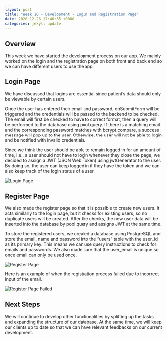 ```yaml
---
layout: post
title: "Week 10 - Development - Login and Registration Page"
date: 2020-12-26 17:40:35 +0000
categories: jekyll update
---
```


## Overview

This week we have started the development process on our app. We mainly worked on the login and the registration page on both front and back end so we can have different users to use the app.
## Login Page

We have discussed that logins are essential since patient’s data should only be viewable by certain users.

Once the user has entered their email and password, onSubmitForm will be triggered and the credentials will be passed to the backend to be checked. The email will first be checked to have to correct format, then a query will be performed to the database using pool.query. If there is a matching email and the corresponding password matches with bcrypt.compare, a success message will pop up to the user. Otherwise, the user will not be able to login and be notified with invalid credentials.

Since we think the user should be able to remain logged in for an amount of time, i.e., a user should not have to login whenever they close the page, we decided to assign a JWT (JSON Web Token) using jwtGenerator to the user. By doing so, the user can keep logged in if they have the token and we can also keep track of the login status of a user.

![Login Page](/Dev-Blog/assets/week11/login.png)

## Register Page

We also made the register page so that it is possible to create new users. It acts similarly to the login page, but it checks for existing users, so no duplicate users will be created. After the checks, the new user data will be inserted into the database by pool.query and assigns JWT at the same time.

To store the registered users, we created a database using PostgreSQL and store the email, name and password into the “users” table with the user_id as its primary key. This means we can use query instructions to check for emails and passwords. We also made sure that the user_email is unique so once email can only be used once.

![Register Page](/Dev-Blog/assets/week11/register.png)

Here is an example of when the registration process failed due to incorrect input of the email.

![Register Page Failed](/Dev-Blog/assets/week11/register_fail.png)



## Next Steps

We will continue to develop other functionalities by splitting up the tasks and expanding the structure of our database. At the same time, we will keep our clients up to date so that we can have relevant feedbacks on our current development.
